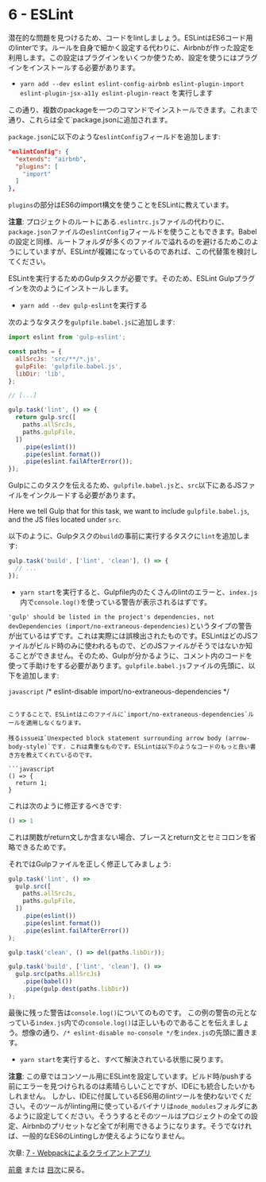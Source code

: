 # 6 - ESLint

潜在的な問題を見つけるため、コードをlintしましょう。ESLintはES6コード用のlinterです。ルールを自身で細かく設定する代わりに、Airbnbが作った設定を利用します。この設定はプラグインをいくつか使うため、設定を使うにはプラグインをインストールする必要があります。

- `yarn add --dev eslint eslint-config-airbnb eslint-plugin-import eslint-plugin-jsx-a11y eslint-plugin-react` を実行します

この通り、複数のpackageを一つのコマンドでインストールできます。これまで通り、これらは全て`package.jsonに追加されます。

`package.json`に以下のような`eslintConfig`フィールドを追加します:

```json
"eslintConfig": {
  "extends": "airbnb",
  "plugins": [
    "import"
  ]
},
```

`plugins`の部分はES6のimport構文を使うことをESLintに教えています。

**注意**: プロジェクトのルートにある`.eslintrc.js`ファイルの代わりに、`package.json`ファイルの`eslintConfig`フィールドを使うこともできます。Babelの設定と同様、ルートフォルダが多くのファイルで溢れるのを避けるためこのようにしていますが、ESLintが複雑になっているのであれば、この代替策を検討してください。

ESLintを実行するためのGulpタスクが必要です。そのため、ESLint Gulpプラグインを次のようにインストールします。

- `yarn add --dev gulp-eslint`を実行する

次のようなタスクを`gulpfile.babel.js`に追加します:

```javascript
import eslint from 'gulp-eslint';

const paths = {
  allSrcJs: 'src/**/*.js',
  gulpFile: 'gulpfile.babel.js',
  libDir: 'lib',
};

// [...]

gulp.task('lint', () => {
  return gulp.src([
    paths.allSrcJs,
    paths.gulpFile,
  ])
    .pipe(eslint())
    .pipe(eslint.format())
    .pipe(eslint.failAfterError());
});
```

Gulpにこのタスクを伝えるため、`gulpfile.babel.js`と、`src`以下にあるJSファイルをインクルードする必要があります。

Here we tell Gulp that for this task, we want to include `gulpfile.babel.js`, and the JS files located under `src`.

以下のように、Gulpタスクの`build`の事前に実行するタスクに`lint`を追加します:

```javascript
gulp.task('build', ['lint', 'clean'], () => {
  // ...
});
```

- `yarn start`を実行すると、Gulpfile内のたくさんのlintのエラーと、`index.js`内で`console.log()`を使っている警告が表示されるはずです。


`'gulp' should be listed in the project's dependencies, not devDependencies (import/no-extraneous-dependencies)`というタイプの警告が出ているはずです。これは実際には誤検出されたものです。ESLintはどのJSファイルがビルド時のみに使われるもので、どのJSファイルがそうではないか知ることができません。そのため、Gulpが分かるように、コメント内のコードを使って手助けをする必要があります。`gulpfile.babel.js`ファイルの先頭に、以下を追加します:

```javascript```
/* eslint-disable import/no-extraneous-dependencies */
```

こうすることで、ESLintはこのファイルに`import/no-extraneous-dependencies`ルールを適用しなくなります。

残るissueは`Unexpected block statement surrounding arrow body (arrow-body-style)`です. これは貴重なものです。ESLintは以下のようなコードのもっと良い書き方を教えてくれているのです。

```javascript
() => {
  return 1;
}
```

これは次のように修正するべきです:

```javascript
() => 1
```

これは関数がreturn文しか含まない場合、ブレースとreturn文とセミコロンを省略できるためです。

それではGulpファイルを正しく修正してみましょう:

```javascript
gulp.task('lint', () =>
  gulp.src([
    paths.allSrcJs,
    paths.gulpFile,
  ])
    .pipe(eslint())
    .pipe(eslint.format())
    .pipe(eslint.failAfterError())
);

gulp.task('clean', () => del(paths.libDir));

gulp.task('build', ['lint', 'clean'], () =>
  gulp.src(paths.allSrcJs)
    .pipe(babel())
    .pipe(gulp.dest(paths.libDir))
);
```

最後に残った警告は`console.log()`についてのものです。
この例の警告の元となっている`index.js`内での`console.log()`は正しいものであることを伝えましょう。想像の通り、`/* eslint-disable no-console */`を`index.js`の先頭に置きます。

- `yarn start`を実行すると、すべて解決されている状態に戻ります。

**注意**: この章ではコンソール用にESLintを設定しています。ビルド時/pushする前にエラーを見つけられるのは素晴らしいことですが、IDEにも統合したいかもしれません。
しかし、IDEに付属しているES6用のlintツールを使わないでください。そのツールがlinting用に使っているバイナリは`node_modules`フォルダにあるように設定してください。そううするとそのツールはプロジェクトの全ての設定、Airbnbのプリセットなど全てが利用できるようになります。そうでなければ、一般的なES6のLintingしか使えるようになりません。


次章: [7 - Webpackによるクライアントアプリ](/tutorial/7-client-webpack)

[前章](/tutorial/5-es6-modules-syntax) または [目次](https://github.com/verekia/js-stack-from-scratch)に戻る。
